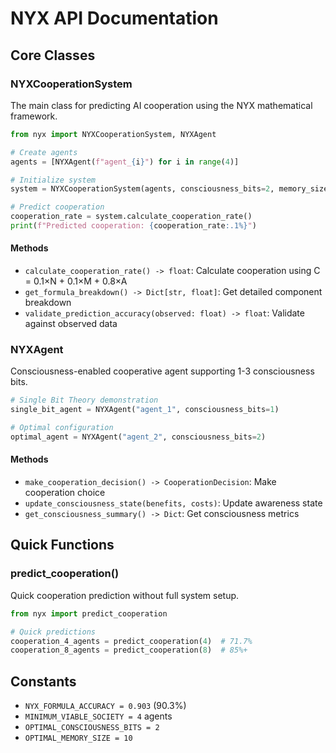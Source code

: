 # NYX API Documentation

## Core Classes

### NYXCooperationSystem

The main class for predicting AI cooperation using the NYX mathematical framework.

```python
from nyx import NYXCooperationSystem, NYXAgent

# Create agents
agents = [NYXAgent(f"agent_{i}") for i in range(4)]

# Initialize system
system = NYXCooperationSystem(agents, consciousness_bits=2, memory_size=10)

# Predict cooperation
cooperation_rate = system.calculate_cooperation_rate()
print(f"Predicted cooperation: {cooperation_rate:.1%}")
```

#### Methods

- `calculate_cooperation_rate() -> float`: Calculate cooperation using C = 0.1×N + 0.1×M + 0.8×A
- `get_formula_breakdown() -> Dict[str, float]`: Get detailed component breakdown
- `validate_prediction_accuracy(observed: float) -> float`: Validate against observed data

### NYXAgent

Consciousness-enabled cooperative agent supporting 1-3 consciousness bits.

```python
# Single Bit Theory demonstration
single_bit_agent = NYXAgent("agent_1", consciousness_bits=1)

# Optimal configuration  
optimal_agent = NYXAgent("agent_2", consciousness_bits=2)
```

#### Methods

- `make_cooperation_decision() -> CooperationDecision`: Make cooperation choice
- `update_consciousness_state(benefits, costs)`: Update awareness state
- `get_consciousness_summary() -> Dict`: Get consciousness metrics

## Quick Functions

### predict_cooperation()

Quick cooperation prediction without full system setup.

```python
from nyx import predict_cooperation

# Quick predictions
cooperation_4_agents = predict_cooperation(4)  # 71.7%
cooperation_8_agents = predict_cooperation(8)  # 85%+
```

## Constants

- `NYX_FORMULA_ACCURACY = 0.903` (90.3%)
- `MINIMUM_VIABLE_SOCIETY = 4` agents
- `OPTIMAL_CONSCIOUSNESS_BITS = 2`
- `OPTIMAL_MEMORY_SIZE = 10`